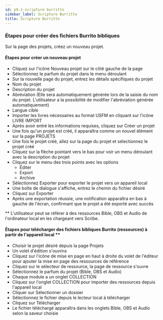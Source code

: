 ```yaml
---
id: p9-1-scripture burritto
sidebar_label: Scripture Burritto
title: Scripture Burritto
---
```


### Étapes pour créer des fichiers Burrito bibliques
Sur la page des projets, créez un nouveau projet.
#### Étapes pour créer un nouveau projet
- Cliquez sur l'icône Nouveau projet sur le côté gauche de la page
- Sélectionnez le parfum du projet dans le menu déroulant
- Sur la nouvelle page du projet, entrez les détails spécifiques du projet
- Nom du projet
- Description du projet
- Abréviation (Elle sera automatiquement générée lors de la saisie du nom du projet. L'utilisateur a la possibilité de modifier l'abréviation générée automatiquement)
- Langue cible
- Importer les livres nécessaires au format USFM en cliquant sur l'icône LIVRE IMPORT
- Après avoir entré les informations requises, cliquez sur Créer un projet
- Une fois qu'un projet est créé, il apparaîtra comme un nouvel élément sur la page PROJETS
- Une fois le projet créé, allez sur la page du projet et sélectionnez le projet créé
- Cliquez sur la flèche pointant vers le bas pour voir un menu déroulant avec la description du projet
- Cliquez sur le menu des trois points avec les options
    - Éditer
    - Export
    - Archive
- Sélectionnez Exporter pour exporter le projet vers un appareil local
- Une boîte de dialogue s'affiche, entrez le chemin du fichier désiré
- Cliquez sur Exporter
- Après une exportation réussie, une notification apparaîtra en bas à gauche de l'écran, confirmant que le projet a été exporté avec succès

** L'utilisateur peut se référer à des ressources Bible, OBS et Audio de l'ordinateur local en les chargeant vers Scribe.

#### Étapes pour télécharger des fichiers bibliques Burrito (ressources) à partir de l'appareil local **

- Choisir le projet désiré depuis la page Projets
- Un volet d'édition s'ouvrira
- Cliquez sur l'icône de mise en page en haut à droite du volet de l'éditeur pour ajouter la mise en page des ressources de référence
- Cliquez sur le sélecteur de ressource, la page de ressource s'ouvre
- Sélectionnez le parfum du projet (Bible, OBS et Audio)
- Chaque module a un onglet COLLECTION
- Cliquez sur l'onglet COLLECTION pour importer des ressources depuis l'appareil local
- Cliquer sur Sélectionner un dossier
- Sélectionnez le fichier depuis le lecteur local à télécharger
- Cliquez sur Télécharger
- Le fichier téléchargé apparaîtra dans les onglets Bible, OBS et Audio selon la saveur choisie
 